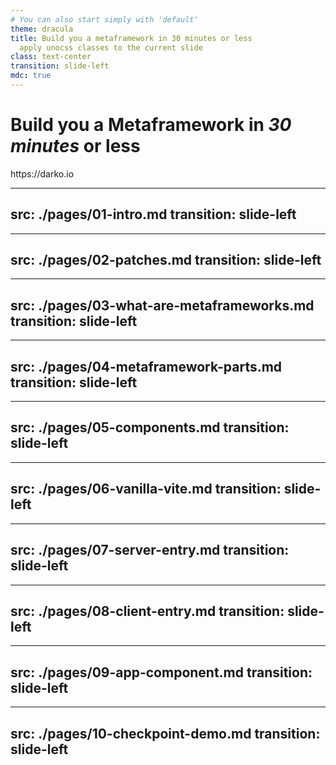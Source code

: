 ```yaml
---
# You can also start simply with 'default'
theme: dracula
title: Build you a metaframework in 30 minutes or less
  apply unocss classes to the current slide
class: text-center
transition: slide-left
mdc: true
---
```


# Build you a **Metaframework** in _30 minutes_ or less

<div class="mt-24 py-1" hover:bg="white op-10">
  <carbon:link /> https://darko.io
</div>

---
src: ./pages/01-intro.md
transition: slide-left
---

---
src: ./pages/02-patches.md
transition: slide-left
---

---
src: ./pages/03-what-are-metaframeworks.md
transition: slide-left
---

---
src: ./pages/04-metaframework-parts.md
transition: slide-left
---

---
src: ./pages/05-components.md
transition: slide-left
---

---
src: ./pages/06-vanilla-vite.md
transition: slide-left
---

---
src: ./pages/07-server-entry.md
transition: slide-left
---

---
src: ./pages/08-client-entry.md
transition: slide-left
---

---
src: ./pages/09-app-component.md
transition: slide-left
---

---
src: ./pages/10-checkpoint-demo.md
transition: slide-left
---
